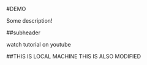 #DEMO

Some description!

##subheader

watch tutorial on youtube

##THIS IS LOCAL MACHINE
THIS IS ALSO MODIFIED

